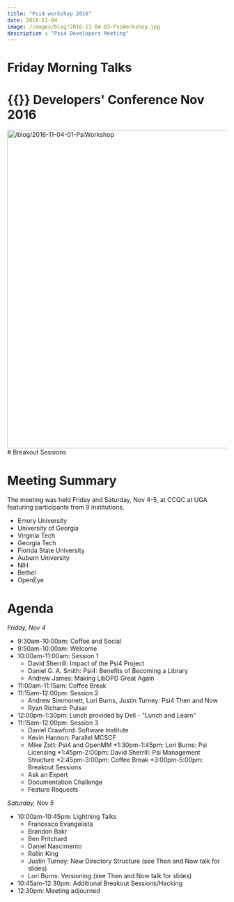 ```yaml
---
title: "Psi4 workshop 2016"
date: 2018-11-04
image: /images/blog/2016-11-04-03-PsiWorkshop.jpg
description : "Psi4 Developers Meeting"
---
```

# Friday Morning Talks


# {{<htmlpsi4>}} Developers' Conference Nov 2016


<img src="/images/blog/2016-11-04-01-PsiWorkshop.jpg" alt="/blog/2016-11-04-01-PsiWorkshop" width="730px"/>
# Breakout Sessions


# Meeting Summary
The meeting was held Friday and Saturday, Nov 4-5, at CCQC at UGA featuring participants from 9 institutions.

* Emory University
* University of Georgia
* Virginia Tech
* Georgia Tech
* Florida State University
* Auburn University
* NIH
* Bethel
* OpenEye

# Agenda
*Friday, Nov 4*

* 9:30am-10:00am: Coffee and Social
* 9:50am-10:00am: Welcome
* 10:00am-11:00am: Session 1
	* David Sherrill: Impact of the Psi4 Project
	* Daniel G. A. Smith: Psi4: Benefits of Becoming a Library
	* Andrew James: Making LibDPD Great Again
* 11:00am-11:15am: Coffee Break
* 11:15am-12:00pm: Session 2
	* Andrew Simmonett, Lori Burns, Justin Turney: Psi4 Then and Now
	* Ryan Richard: Pulsar
* 12:00pm-1:30pm: Lunch provided by Dell - "Lunch and Learn"
* 11:15am-12:00pm: Session 3
	* Daniel Crawford: Software Institute
	* Kevin Hannon: Parallel MCSCF
	* Mike Zott: Psi4 and OpenMM
*1:30pm-1:45pm: Lori Burns: Psi Licensing
*1:45pm-2:00pm: David Sherrill: Psi Management Structure
*2:45pm-3:00pm: Coffee Break
*3:00pm-5:00pm: Breakout Sessions
	* Ask an Expert
	* Documentation Challenge
	* Feature Requests

*Saturday, Nov 5*

* 10:00am-10:45pm: Lightning Talks
	* Francesco Evangelista
	* Brandon Bakr
	* Ben Pritchard
	* Daniel Nascimento
	* Rollin King
	* Justin Turney: New Directory Structure (see Then and Now talk for slides)
	* Lori Burns: Versioning (see Then and Now talk for slides)
* 10:45am-12:30pm: Additional Breakout Sessions/Hacking
* 12:30pm: Meeting adjourned













